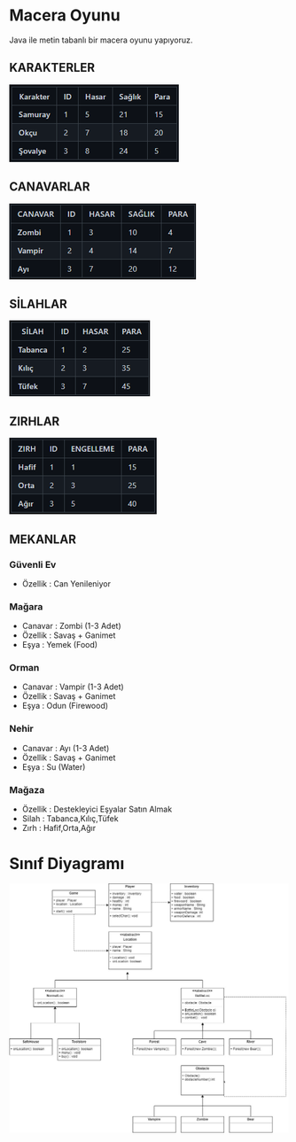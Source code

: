 # Macera Oyunu

Java ile metin tabanlı bir macera oyunu yapıyoruz.

## KARAKTERLER

![0](images/0.png)

## CANAVARLAR

![1](images/1.png)

## SİLAHLAR

![2](images/2.png)

## ZIRHLAR

![3](images/3.png)

## MEKANLAR

### Güvenli Ev

- Özellik : Can Yenileniyor

### Mağara

- Canavar : Zombi (1-3 Adet)
- Özellik : Savaş + Ganimet
- Eşya : Yemek (Food)

### Orman

- Canavar : Vampir (1-3 Adet)
- Özellik : Savaş + Ganimet
- Eşya : Odun (Firewood)

### Nehir

- Canavar : Ayı (1-3 Adet)
- Özellik : Savaş + Ganimet
- Eşya : Su (Water)

### Mağaza

- Özellik : Destekleyici Eşyalar Satın Almak
- Silah : Tabanca,Kılıç,Tüfek
- Zırh : Hafif,Orta,Ağır

# Sınıf Diyagramı

![4](images/4.jpg)

